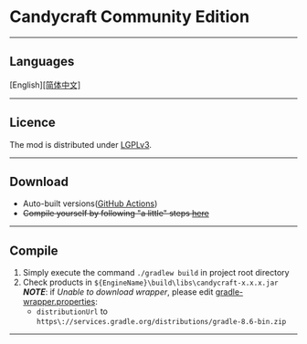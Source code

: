 # Candycraft Community Edition

<hr>

## Languages

[English][[简体中文]](README_cn.md)

<hr>

## Licence

The mod is distributed under [LGPLv3](LICENSE).

<hr>

## Download

- Auto-built versions([GitHub Actions](.docs/autobuild_github.md))
- ~~Compile yourself by following "a little" steps [here](#Compile)~~

<hr>

## Compile

1. Simply execute the command `./gradlew build` in project root directory
2. Check products in `${EngineName}\build\libs\candycraft-x.x.x.jar`
   ***NOTE***: if *Unable to download wrapper*,
   please edit [gradle-wrapper.properties](gradle/wrapper/gradle-wrapper.properties):
    - `distributionUrl` to `https\://services.gradle.org/distributions/gradle-8.6-bin.zip`

<hr>
